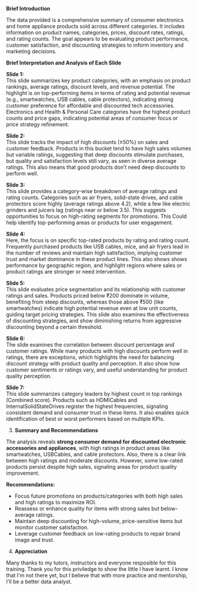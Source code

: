  **Brief Introduction**

The data provided is a comprehensive summary of consumer electronics and home appliance products sold across different categories. It includes information on product names, categories, prices, discount rates, ratings, and rating counts. The goal appears to be evaluating product performance, customer satisfaction, and discounting strategies to inform inventory and marketing decisions.

 **Brief Interpretation and Analysis of Each Slide**

**Slide 1:**  
This slide summarizes key product categories, with an emphasis on product rankings, average ratings, discount levels, and revenue potential. The highlight is on top-performing items in terms of rating and potential revenue (e.g., smartwatches, USB cables, cable protectors), indicating strong customer preference for affordable and discounted tech accessories. Electronics and Health & Personal Care categories have the highest product counts and price gaps, indicating potential areas of consumer focus or price strategy refinement.

**Slide 2:**  
This slide tracks the impact of high discounts (≥50%) on sales and customer feedback. Products in this bucket tend to have high sales volumes but variable ratings, suggesting that deep discounts stimulate purchases, but quality and satisfaction levels still vary, as seen in diverse average ratings. This also means that good products don’t need deep discounts to perform well.

**Slide 3:**  
This slide provides a category-wise breakdown of average ratings and rating counts. Categories such as air fryers, solid-state drives, and cable protectors score highly (average ratings above 4.2), while a few like electric grinders and juicers lag (ratings near or below 3.5). This suggests opportunities to focus on high-rating segments for promotions. This Could help identify top-performing areas or products for user engagement.

**Slide 4:**  
Here, the focus is on specific top-rated products by rating and rating count. Frequently purchased products like USB cables, mice, and air fryers lead in the number of reviews and maintain high satisfaction, implying customer trust and market dominance in these product lines. This also shows shows performance by geographic region, and highlight regions where sales or product ratings are stronger or need intervention.

**Slide 5:**  
This slide evaluates price segmentation and its relationship with customer ratings and sales. Products priced below ₹200 dominate in volume, benefiting from steep discounts, whereas those above ₹500 (like smartwatches) indicate high potential revenue even at low unit counts, guiding target pricing strategies. This slide also examines the effectiveness of discounting strategies, and show diminishing returns from aggressive discounting beyond a certain threshold.

**Slide 6:**  
The slide examines the correlation between discount percentage and customer ratings. While many products with high discounts perform well in ratings, there are exceptions, which highlights the need for balancing discount strategy with product quality and perception. It also show how customer sentiments or ratings vary,
and useful understanding for product quality perception.


**Slide 7:**  
This slide summarizes category leaders by highest count in top rankings (Combined score). Products such as HDMICables and InternalSolidStateDrives register the highest frequencies, signaling consistent demand and consumer trust in these items. It also enables quick identification of best or worst performers based on multiple KPIs.

3. **Summary and Recommendations**

The analysis reveals **strong consumer demand for discounted electronic accessories and appliances**, with high ratings in product areas like smartwatches, USBCables, and cable protectors. Also, there is a clear link between high ratings and moderate discounts. However, some low-rated products persist despite high sales, signaling areas for product quality improvement. 

**Recommendations:**  
- Focus future promotions on products/categories with both high sales and high ratings to maximize ROI.
- Reassess or enhance quality for items with strong sales but below-average ratings.
- Maintain deep discounting for high-volume, price-sensitive items but monitor customer satisfaction.
- Leverage customer feedback on low-rating products to repair brand image and trust.

4. **Appreciation**

Many thanks to my tutors, instructors and everyone resposible for this training. Thank you for this priviledge to show the little I have learnt. I know that I'm not there yet, but I believe that with more practice and mentorship, I'll be a better data analyst.

